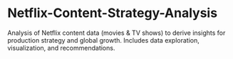 # Netflix-Content-Strategy-Analysis
Analysis of Netflix content data (movies &amp; TV shows) to derive insights for production strategy and global growth. Includes data exploration, visualization, and recommendations.
